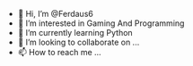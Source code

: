 - 👋 Hi, I’m @Ferdaus6
- 👀 I’m interested in Gaming And Programming
- 🌱 I’m currently learning Python
- 💞️ I’m looking to collaborate on ...
- 📫 How to reach me ...

<!---
Ferdaus6/Ferdaus6 is a ✨ special ✨ repository because its `README.md` (this file) appears on your GitHub profile.
You can click the Preview link to take a look at your changes.
--->
